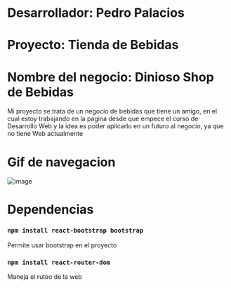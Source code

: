 # Desarrollador: Pedro Palacios

# Proyecto: Tienda de Bebidas

# Nombre del negocio: Dinioso Shop de Bebidas
Mi proyecto se trata de un negocio de bebidas que tiene un amigo, en el cual estoy trabajando en la pagina desde que empece el curso de Desarrollo Web y la idea es poder aplicarlo en un futuro al negocio, ya que no tiene Web actualmente

# Gif de navegacion
![image](https://github.com/pedrop097/ReactJsPalacios/tree/master/src/archivogif)

# Dependencias
### `npm install react-bootstrap bootstrap`
Permite usar bootstrap en el proyecto

### `npm install react-router-dom`
Maneja el ruteo de la web